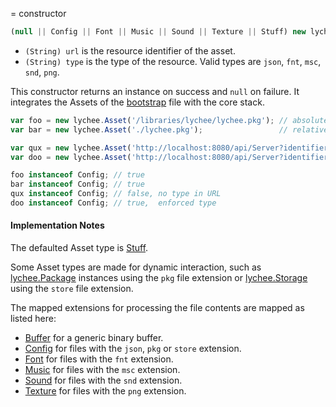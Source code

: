 
= constructor

```javascript
(null || Config || Font || Music || Sound || Texture || Stuff) new lychee.Asset(url [, type]);
```

- `(String) url` is the resource identifier of the asset.
- `(String) type` is the type of the resource. Valid types are `json`, `fnt`, `msc`, `snd`, `png`.

This constructor returns an instance on success and `null` on failure.
It integrates the Assets of the [bootstrap](bootstrap) file with the core stack.

```javascript
var foo = new lychee.Asset('/libraries/lychee/lychee.pkg'); // absolute path
var bar = new lychee.Asset('./lychee.pkg');                 // relative path

var qux = new lychee.Asset('http://localhost:8080/api/Server?identifier=boilerplate');
var doo = new lychee.Asset('http://localhost:8080/api/Server?identifier=boilerplate', 'json');

foo instanceof Config; // true
bar instanceof Config; // true
qux instanceof Config; // false, no type in URL
doo instanceof Config; // true,  enforced type
```

#### Implementation Notes

The defaulted Asset type is [Stuff](bootstrap#constructor-Stuff).

Some Asset types are made for dynamic interaction, such as [lychee.Package](lychee.Package)
instances using the `pkg` file extension or [lychee.Storage](lychee.Storage) using the
`store` file extension.

The mapped extensions for processing the file contents are mapped as listed here:

- [Buffer](bootstrap#constructor-Buffer) for a generic binary buffer.
- [Config](bootstrap#constructor-Config) for files with the `json`, `pkg` or `store` extension.
- [Font](bootstrap#constructor-Font) for files with the `fnt` extension.
- [Music](bootstrap#constructor-Music) for files with the `msc` extension.
- [Sound](bootstrap#constructor-Sound) for files with the `snd` extension.
- [Texture](bootstrap#constructor-Texture) for files with the `png` extension.


